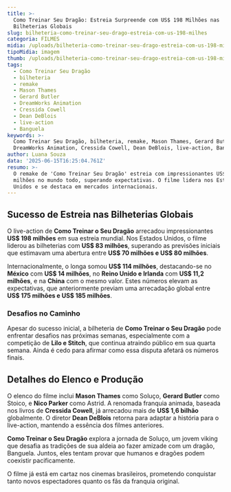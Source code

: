 ```yaml
---
title: >-
  Como Treinar Seu Dragão: Estreia Surpreende com US$ 198 Milhões nas
  Bilheterias Globais
slug: bilheteria-como-treinar-seu-drago-estreia-com-us-198-milhes
categoria: FILMES
midia: /uploads/bilheteria-como-treinar-seu-drago-estreia-com-us-198-milhes-thumb.png
tipoMidia: imagem
thumb: /uploads/bilheteria-como-treinar-seu-drago-estreia-com-us-198-milhes-thumb.png
tags:
  - Como Treinar Seu Dragão
  - bilheteria
  - remake
  - Mason Thames
  - Gerard Butler
  - DreamWorks Animation
  - Cressida Cowell
  - Dean DeBlois
  - live-action
  - Banguela
keywords: >-
  Como Treinar Seu Dragão, bilheteria, remake, Mason Thames, Gerard Butler,
  DreamWorks Animation, Cressida Cowell, Dean DeBlois, live-action, Banguela
author: Luana Souza
data: '2025-06-15T16:25:04.761Z'
resumo: >-
  O remake de 'Como Treinar Seu Dragão' estreia com impressionantes US$ 198
  milhões no mundo todo, superando expectativas. O filme lidera nos Estados
  Unidos e se destaca em mercados internacionais.
---
```


## Sucesso de Estreia nas Bilheterias Globais

O live-action de **Como Treinar o Seu Dragão** arrecadou impressionantes **US$ 198 milhões** em sua estreia mundial. Nos Estados Unidos, o filme liderou as bilheterias com **US$ 83 milhões**, superando as previsões iniciais que estimavam uma abertura entre **US$ 70 milhões e US$ 80 milhões**.

Internacionalmente, o longa somou **US$ 114 milhões**, destacando-se no **México** com **US$ 14 milhões**, no **Reino Unido e Irlanda** com **US$ 11,2 milhões**, e na **China** com o mesmo valor. Estes números elevam as expectativas, que anteriormente previam uma arrecadação global entre **US$ 175 milhões e US$ 185 milhões**.

### Desafios no Caminho

Apesar do sucesso inicial, a bilheteria de **Como Treinar o Seu Dragão** pode enfrentar desafios nas próximas semanas, especialmente com a competição de **Lilo e Stitch**, que continua atraindo público em sua quarta semana. Ainda é cedo para afirmar como essa disputa afetará os números finais.

## Detalhes do Elenco e Produção

O elenco do filme inclui **Mason Thames** como Soluço, **Gerard Butler** como Stoico, e **Nico Parker** como Astrid. A renomada franquia animada, baseada nos livros de **Cressida Cowell**, já arrecadou mais de **US$ 1,6 bilhão** globalmente. O diretor **Dean DeBlois** retorna para adaptar a história para o live-action, mantendo a essência dos filmes anteriores.

**Como Treinar o Seu Dragão** explora a jornada de Soluço, um jovem viking que desafia as tradições de sua aldeia ao fazer amizade com um dragão, Banguela. Juntos, eles tentam provar que humanos e dragões podem coexistir pacificamente.

O filme já está em cartaz nos cinemas brasileiros, prometendo conquistar tanto novos espectadores quanto os fãs da franquia original.
